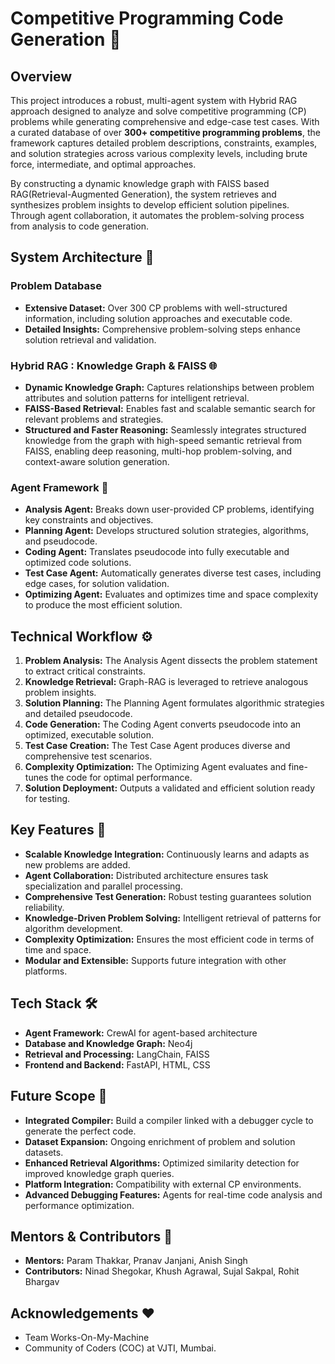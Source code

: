 # Competitive Programming Code Generation 🚀

## Overview
This project introduces a robust, multi-agent system with Hybrid RAG approach designed to analyze and solve competitive programming (CP) problems while generating comprehensive and edge-case test cases. With a curated database of over **300+ competitive programming problems**, the framework captures detailed problem descriptions, constraints, examples, and solution strategies across various complexity levels, including brute force, intermediate, and optimal approaches.

By constructing a dynamic knowledge graph with FAISS based RAG(Retrieval-Augmented Generation), the system retrieves and synthesizes problem insights to develop efficient solution pipelines. Through agent collaboration, it automates the problem-solving process from analysis to code generation.

## System Architecture 🧩
### Problem Database
- **Extensive Dataset:** Over 300 CP problems with well-structured information, including solution approaches and executable code.
- **Detailed Insights:** Comprehensive problem-solving steps enhance solution retrieval and validation.

### Hybrid RAG : Knowledge Graph & FAISS 🌐
- **Dynamic Knowledge Graph:** Captures relationships between problem attributes and solution patterns for intelligent retrieval.
- **FAISS-Based Retrieval:** Enables fast and scalable semantic search for relevant problems and strategies.
- **Structured and Faster Reasoning:** Seamlessly integrates structured knowledge from the graph with high-speed semantic retrieval from FAISS, enabling deep reasoning, multi-hop problem-solving, and context-aware solution generation.

### Agent Framework 🤖
- **Analysis Agent:** Breaks down user-provided CP problems, identifying key constraints and objectives.
- **Planning Agent:** Develops structured solution strategies, algorithms, and pseudocode.
- **Coding Agent:** Translates pseudocode into fully executable and optimized code solutions.
- **Test Case Agent:** Automatically generates diverse test cases, including edge cases, for solution validation.
- **Optimizing Agent:** Evaluates and optimizes time and space complexity to produce the most efficient solution.

## Technical Workflow ⚙️
1. **Problem Analysis:** The Analysis Agent dissects the problem statement to extract critical constraints.
2. **Knowledge Retrieval:** Graph-RAG is leveraged to retrieve analogous problem insights.
3. **Solution Planning:** The Planning Agent formulates algorithmic strategies and detailed pseudocode.
4. **Code Generation:** The Coding Agent converts pseudocode into an optimized, executable solution.
5. **Test Case Creation:** The Test Case Agent produces diverse and comprehensive test scenarios.
6. **Complexity Optimization:** The Optimizing Agent evaluates and fine-tunes the code for optimal performance.
7. **Solution Deployment:** Outputs a validated and efficient solution ready for testing.

## Key Features 🔑
- **Scalable Knowledge Integration:** Continuously learns and adapts as new problems are added.
- **Agent Collaboration:** Distributed architecture ensures task specialization and parallel processing.
- **Comprehensive Test Generation:** Robust testing guarantees solution reliability.
- **Knowledge-Driven Problem Solving:** Intelligent retrieval of patterns for algorithm development.
- **Complexity Optimization:** Ensures the most efficient code in terms of time and space.
- **Modular and Extensible:** Supports future integration with other platforms.

## Tech Stack 🛠️
- **Agent Framework:** CrewAI for agent-based architecture
- **Database and Knowledge Graph:** Neo4j
- **Retrieval and Processing:** LangChain, FAISS
- **Frontend and Backend:** FastAPI, HTML, CSS

## Future Scope 🌟
- **Integrated Compiler:** Build a compiler linked with a debugger cycle to generate the perfect code.
- **Dataset Expansion:** Ongoing enrichment of problem and solution datasets.
- **Enhanced Retrieval Algorithms:** Optimized similarity detection for improved knowledge graph queries.
- **Platform Integration:** Compatibility with external CP environments.
- **Advanced Debugging Features:** Agents for real-time code analysis and performance optimization.

## Mentors & Contributors 👥
- **Mentors:** Param Thakkar, Pranav Janjani, Anish Singh 
- **Contributors:** Ninad Shegokar, Khush Agrawal, Sujal Sakpal, Rohit Bhargav

## Acknowledgements ❤️
* Team Works-On-My-Machine
* Community of Coders (COC) at VJTI, Mumbai. 
